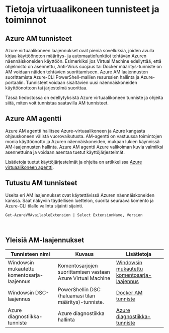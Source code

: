<properties
 pageTitle="Virtuaalikoneen tunnisteet ja toiminnot | Microsoft Azure"
 description="Katso, mitä laajennukset ovat käytettävissä Azuren näennäiskoneiden, mitä ne tarjota tai parantaa Ryhmittelyperuste."
 services="virtual-machines-windows"
 documentationCenter=""
 authors="neilpeterson"
 manager="timlt"
 editor=""
 tags="azure-service-management,azure-resource-manager"/>

<tags
 ms.service="virtual-machines-windows"
 ms.devlang="na"
 ms.topic="article"
 ms.tgt_pltfrm="vm-windows"
 ms.workload="infrastructure-services"
 ms.date="09/30/2016"
 ms.author="nepeters"/>

# <a name="about-virtual-machine-extensions-and-features"></a>Tietoja virtuaalikoneen tunnisteet ja toiminnot

## <a name="azure-vm-extensions"></a>Azure AM tunnisteet

Azure virtuaalikoneen laajennukset ovat pieniä sovelluksia, joiden avulla kirjaa käyttöönoton määritys- ja automaatiofunktiot tehtävän Azuren näennäiskoneiden käyttöön. Esimerkiksi jos Virtual Machine edellyttää, että ohjelmisto on asennettu, Anti-Virus suojaus tai Docker määritys-tunniste on AM voidaan näiden tehtävien suorittamiseen. Azure AM laajennusten suorittamista Azure-CLI PowerShell-mallien resurssien hallinta ja Azure-portaalin. Tunnisteet voidaan sisältävien uusi näennäiskoneiden käyttöönottoon tai järjestelmä suorittaa.

Tässä tiedostossa on edellytyksistä Azure virtuaalikoneen tunniste ja ohjeita siitä, miten voit tunnistaa saatavilla AM tunnisteet. 

## <a name="azure-vm-agent"></a>Azure AM agentti

Azure AM agentti hallitsee Azure-virtuaalikoneen ja Azure kangasta ohjauskoneen välistä vuorovaikutusta. AM-agentti on vastuussa toimintojen monia käyttöönotto ja Azuren näennäiskoneiden, mukaan lukien käynnissä AM-laajennusten hallinta. Azure AM agentti Azure valikoiman kuvia valmiiksi asennettuina ja voidaan asentaa tuetut käyttöjärjestelmät. 

Lisätietoja tuetut käyttöjärjestelmät ja ohjeita on artikkelissa [Azure virtuaalikoneen agentti](./virtual-machines-windows-classic-agents-and-extensions.md).

## <a name="discover-vm-extensions"></a>Tutustu AM tunnisteet

Useita eri AM laajennukset ovat käytettävissä Azuren näennäiskoneiden kanssa. Saat näkyviin täydellisen luettelon, suorita seuraava komento ja Azure-CLI tilalle valinta sijainti sijainti.

```none
Get-AzureVMAvailableExtension | Select ExtensionName, Version
```

<br />

## <a name="common-vm-extensions"></a>Yleisiä AM-laajennukset

|Tunnisteen nimi   |Kuvaus   |Lisätietoja   |
|---|---|---|
|Windowsin mukautettu komentosarja-laajennus  | Komentosarjojen suorittamisen vastaan Azure Virtual Machine  |[Windowsin mukautettu komentosarja-laajennus](./virtual-machines-windows-extensions-customscript.md)   |
|Windowsin DSC-laajennus | PowerShellin DSC (haluamasi tilan määritys)-tunniste.  | [Docker AM tunniste](./virtual-machines-windows-extensions-dsc-overview.md)  |
|Azure diagnostiikka-tunniste | Azure diagnostiikka hallinta |[Azure diagnostiikka-tunniste](https://azure.microsoft.com/blog/windows-azure-virtual-machine-monitoring-with-wad-extension/) |
